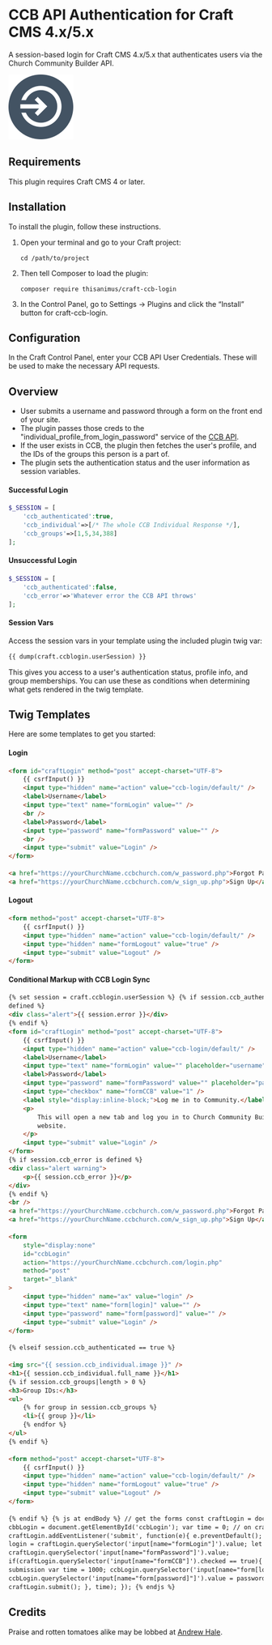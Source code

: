 # CCB API Authentication for Craft CMS 4.x/5.x

A session-based login for Craft CMS 4.x/5.x that authenticates users via the Church Community Builder API.

![Screenshot](src/icon.svg)

## Requirements

This plugin requires Craft CMS 4 or later.

## Installation

To install the plugin, follow these instructions.

1.  Open your terminal and go to your Craft project:

        cd /path/to/project

2.  Then tell Composer to load the plugin:

        composer require thisanimus/craft-ccb-login

3.  In the Control Panel, go to Settings → Plugins and click the “Install” button for craft-ccb-login.

## Configuration

In the Craft Control Panel, enter your CCB API User Credentials. These will be used to make the necessary API requests.

## Overview

- User submits a username and password through a form on the front end of your site.
- The plugin passes those creds to the "individual_profile_from_login_password" service of the [CCB API](https://designccb.s3.amazonaws.com/helpdesk/files/official_docs/api.html).
- If the user exists in CCB, the plugin then fetches the user's profile, and the IDs of the groups this person is a part of.
- The plugin sets the authentication status and the user information as session variables.

#### Successful Login

```php
$_SESSION = [
	'ccb_authenticated':true,
	'ccb_individual'=>[/* The whole CCB Individual Response */],
	'ccb_groups'=>[1,5,34,388]
];
```

#### Unsuccessful Login

```php
$_SESSION = [
	'ccb_authenticated':false,
	'ccb_error'=>'Whatever error the CCB API throws'
];
```

#### Session Vars

Access the session vars in your template using the included plugin twig var:

```html
{{ dump(craft.ccblogin.userSession) }}
```

This gives you access to a user's authentication status, profile info, and group memberships. You can use these as conditions when determining what gets rendered in the twig template.

## Twig Templates

Here are some templates to get you started:

#### Login

```html
<form id="craftLogin" method="post" accept-charset="UTF-8">
	{{ csrfInput() }}
	<input type="hidden" name="action" value="ccb-login/default/" />
	<label>Username</label>
	<input type="text" name="formLogin" value="" />
	<br />
	<label>Password</label>
	<input type="password" name="formPassword" value="" />
	<br />
	<input type="submit" value="Login" />
</form>

<a href="https://yourChurchName.ccbchurch.com/w_password.php">Forgot Password?</a>
<a href="https://yourChurchName.ccbchurch.com/w_sign_up.php">Sign Up</a>
```

#### Logout

```html
<form method="post" accept-charset="UTF-8">
	{{ csrfInput() }}
	<input type="hidden" name="action" value="ccb-login/default/" />
	<input type="hidden" name="formLogout" value="true" />
	<input type="submit" value="Logout" />
</form>
```

#### Conditional Markup with CCB Login Sync

```html
{% set session = craft.ccblogin.userSession %} {% if session.ccb_authenticated == false %} {% if session.error is
defined %}
<div class="alert">{{ session.error }}</div>
{% endif %}
<form id="craftLogin" method="post" accept-charset="UTF-8">
	{{ csrfInput() }}
	<input type="hidden" name="action" value="ccb-login/default/" />
	<label>Username</label>
	<input type="text" name="formLogin" value="" placeholder="username" />
	<label>Password</label>
	<input type="password" name="formPassword" value="" placeholder="password" />
	<input type="checkbox" name="formCCB" value="1" />
	<label style="display:inline-block;">Log me in to Community.</label>
	<p>
		This will open a new tab and log you in to Church Community Builder at the same time you are being logged into this
		website.
	</p>
	<input type="submit" value="Login" />
</form>
{% if session.ccb_error is defined %}
<div class="alert warning">
	<p>{{ session.ccb_error }}</p>
</div>
{% endif %}
<br />
<a href="https://yourChurchName.ccbchurch.com/w_password.php">Forgot Password?</a><br />
<a href="https://yourChurchName.ccbchurch.com/w_sign_up.php">Sign Up</a>

<form
	style="display:none"
	id="ccbLogin"
	action="https://yourChurchName.ccbchurch.com/login.php"
	method="post"
	target="_blank"
>
	<input type="hidden" name="ax" value="login" />
	<input type="text" name="form[login]" value="" />
	<input type="password" name="form[password]" value="" />
	<input type="submit" value="Login" />
</form>

{% elseif session.ccb_authenticated == true %}

<img src="{{ session.ccb_individual.image }}" />
<h1>{{ session.ccb_individual.full_name }}</h1>
{% if session.ccb_groups|length > 0 %}
<h3>Group IDs:</h3>
<ul>
	{% for group in session.ccb_groups %}
	<li>{{ group }}</li>
	{% endfor %}
</ul>
{% endif %}

<form method="post" accept-charset="UTF-8">
	{{ csrfInput() }}
	<input type="hidden" name="action" value="ccb-login/default/" />
	<input type="hidden" name="formLogout" value="true" />
	<input type="submit" value="Logout" />
</form>

{% endif %} {% js at endBody %} // get the forms const craftLogin = document.getElementById('craftLogin'); const
cbbLogin = document.getElementById('ccbLogin'); var time = 0; // on craft form submit, prevent the default behavior
craftLogin.addEventListener('submit', function(e){ e.preventDefault(); // get login input values from the craft form let
login = craftLogin.querySelector('input[name="formLogin"]').value; let password =
craftLogin.querySelector('input[name="formPassword"]').value;
if(craftLogin.querySelector('input[name="formCCB"]').checked == true){ // give a little bit of time for the ccb form
submission var time = 1000; ccbLogin.querySelector('input[name="form[login]"]').value = login;
ccbLogin.querySelector('input[name="form[password]"]').value = password; ccbLogin.submit(); } setTimeout(function(){
craftLogin.submit(); }, time); }); {% endjs %}
```

## Credits

Praise and rotten tomatoes alike may be lobbed at [Andrew Hale](https://thisanimus.com).
